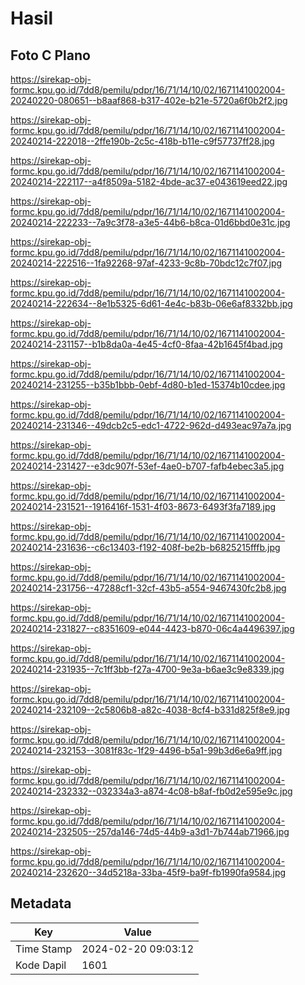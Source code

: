 # Hasil

## Foto C Plano

https://sirekap-obj-formc.kpu.go.id/7dd8/pemilu/pdpr/16/71/14/10/02/1671141002004-20240220-080651--b8aaf868-b317-402e-b21e-5720a6f0b2f2.jpg

https://sirekap-obj-formc.kpu.go.id/7dd8/pemilu/pdpr/16/71/14/10/02/1671141002004-20240214-222018--2ffe190b-2c5c-418b-b11e-c9f57737ff28.jpg

https://sirekap-obj-formc.kpu.go.id/7dd8/pemilu/pdpr/16/71/14/10/02/1671141002004-20240214-222117--a4f8509a-5182-4bde-ac37-e043619eed22.jpg

https://sirekap-obj-formc.kpu.go.id/7dd8/pemilu/pdpr/16/71/14/10/02/1671141002004-20240214-222233--7a9c3f78-a3e5-44b6-b8ca-01d6bbd0e31c.jpg

https://sirekap-obj-formc.kpu.go.id/7dd8/pemilu/pdpr/16/71/14/10/02/1671141002004-20240214-222516--1fa92268-97af-4233-9c8b-70bdc12c7f07.jpg

https://sirekap-obj-formc.kpu.go.id/7dd8/pemilu/pdpr/16/71/14/10/02/1671141002004-20240214-222634--8e1b5325-6d61-4e4c-b83b-06e6af8332bb.jpg

https://sirekap-obj-formc.kpu.go.id/7dd8/pemilu/pdpr/16/71/14/10/02/1671141002004-20240214-231157--b1b8da0a-4e45-4cf0-8faa-42b1645f4bad.jpg

https://sirekap-obj-formc.kpu.go.id/7dd8/pemilu/pdpr/16/71/14/10/02/1671141002004-20240214-231255--b35b1bbb-0ebf-4d80-b1ed-15374b10cdee.jpg

https://sirekap-obj-formc.kpu.go.id/7dd8/pemilu/pdpr/16/71/14/10/02/1671141002004-20240214-231346--49dcb2c5-edc1-4722-962d-d493eac97a7a.jpg

https://sirekap-obj-formc.kpu.go.id/7dd8/pemilu/pdpr/16/71/14/10/02/1671141002004-20240214-231427--e3dc907f-53ef-4ae0-b707-fafb4ebec3a5.jpg

https://sirekap-obj-formc.kpu.go.id/7dd8/pemilu/pdpr/16/71/14/10/02/1671141002004-20240214-231521--1916416f-1531-4f03-8673-6493f3fa7189.jpg

https://sirekap-obj-formc.kpu.go.id/7dd8/pemilu/pdpr/16/71/14/10/02/1671141002004-20240214-231636--c6c13403-f192-408f-be2b-b6825215fffb.jpg

https://sirekap-obj-formc.kpu.go.id/7dd8/pemilu/pdpr/16/71/14/10/02/1671141002004-20240214-231756--47288cf1-32cf-43b5-a554-9467430fc2b8.jpg

https://sirekap-obj-formc.kpu.go.id/7dd8/pemilu/pdpr/16/71/14/10/02/1671141002004-20240214-231827--c8351609-e044-4423-b870-06c4a4496397.jpg

https://sirekap-obj-formc.kpu.go.id/7dd8/pemilu/pdpr/16/71/14/10/02/1671141002004-20240214-231935--7c1ff3bb-f27a-4700-9e3a-b6ae3c9e8339.jpg

https://sirekap-obj-formc.kpu.go.id/7dd8/pemilu/pdpr/16/71/14/10/02/1671141002004-20240214-232109--2c5806b8-a82c-4038-8cf4-b331d825f8e9.jpg

https://sirekap-obj-formc.kpu.go.id/7dd8/pemilu/pdpr/16/71/14/10/02/1671141002004-20240214-232153--3081f83c-1f29-4496-b5a1-99b3d6e6a9ff.jpg

https://sirekap-obj-formc.kpu.go.id/7dd8/pemilu/pdpr/16/71/14/10/02/1671141002004-20240214-232332--032334a3-a874-4c08-b8af-fb0d2e595e9c.jpg

https://sirekap-obj-formc.kpu.go.id/7dd8/pemilu/pdpr/16/71/14/10/02/1671141002004-20240214-232505--257da146-74d5-44b9-a3d1-7b744ab71966.jpg

https://sirekap-obj-formc.kpu.go.id/7dd8/pemilu/pdpr/16/71/14/10/02/1671141002004-20240214-232620--34d5218a-33ba-45f9-ba9f-fb1990fa9584.jpg


## Metadata

| Key        | Value               |
| ---------- | ------------------- |
| Time Stamp | 2024-02-20 09:03:12 |
| Kode Dapil | 1601                |



